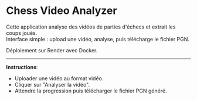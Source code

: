 # Chess Video Analyzer

Cette application analyse des vidéos de parties d'échecs et extrait les coups joués.  
Interface simple : upload une vidéo, analyse, puis télécharge le fichier PGN.

Déploiement sur Render avec Docker.

---

**Instructions**:  
- Uploader une vidéo au format vidéo.  
- Cliquer sur "Analyser la vidéo".  
- Attendre la progression puis télécharger le fichier PGN généré.

